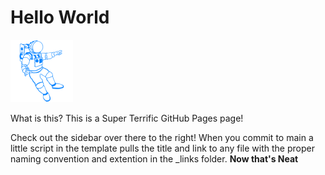 # Hello World
![Astronaut OG](/_assets/images/cosmic%20post%20office%20astronaut%20blue%20100.png)

What is this? This is a Super Terrific GitHub Pages page!

Check out the sidebar over there to the right! When you commit to main a little script in the template pulls the title and link to any file with the proper naming convention and extention in the _links folder. **Now that's Neat**